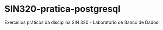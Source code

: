 # SIN320-pratica-postgresql
Exercícios práticos da disciplina SIN 320 - Laboratório de Banco de Dados
